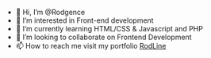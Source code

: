 - 👋 Hi, I’m @Rodgence
- 👀 I’m interested in Front-end development
- 🌱 I’m currently learning HTML/CSS & Javascript and PHP
- 💞️ I’m looking to collaborate on Frontend Development
- 📫 How to reach me visit my portfolio <a href="https://portifolio.rodgence.com">RodLine </a>

<!---
Rodgence/Rodgence is a ✨ special ✨ repository because its `README.md` (this file) appears on your GitHub profile.
You can click the Preview link to take a look at your changes.
--->
